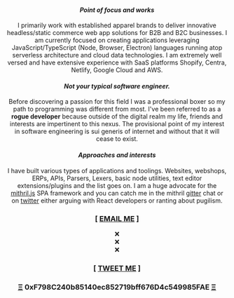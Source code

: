 <h4 align="center"><i>Point of focus and works</i></h4>
<p align="center">  
I primarily work with established apparel brands to deliver innovative headless/static commerce web app solutions for B2B and B2C businesses. I am currently focused on creating applications leveraging JavaScript/TypeScript (Node, Browser, Electron) languages running atop serverless architecture and cloud data technologies. I am extremely well versed and have extensive experience with SaaS platforms Shopify, Centra, Netlify, Google Cloud and AWS. 
</p>

<h4 align="center"><i>Not your typical software engineer.</i></h4>

<p align="center">
Before discovering a passion for this field I was a professional boxer so my path to programming was different from most. I've been referred to as a <strong>rogue developer</strong> because outside of the digital realm my life, friends and interests are impertinent to this nexus. The provisional point of my interest in software engineering is sui generis of internet and without that it will cease to exist.
</p>

<h4 align="center"><i>Approaches and interests</i></h4>
<p align="center">
I have built various types of applications and toolings. Websites, webshops, ERPs, APIs, Parsers, Lexers, basic node utilities, text editor extensions/plugins and the list goes on. I am a huge advocate for the <a href="https://mithril.js.org">mithril.js</a> SPA framework and you can catch me in the mithril <a href="https://gitter.im/mithriljs/mithril.js">gitter</a> chat or on <a href="https://twitter.com/sisselsiv">twitter</a> either arguing with React developers or ranting about pugilism.
</p>


<h3 align="center">[ <a href="mailto:n.savvidis@gmx.com">EMAIL ME<a/> ]</h3>
<p align="center">
  ❌<br>
  ❌<br>
  ❌
</p>
<h3 align="center">[ <a href="https://twitter.com/sisselsiv" target="_blank">TWEET ME<a/> ]</h3>
  
  
<h3 align="center"><a href="https://ethereum.org/" target="_blank">Ξ</a> 0xF798C240b85140ec852719bff676D4c549985FAE <a href="https://ethereum.org/" target="_blank">Ξ</a></h3>
  
  
